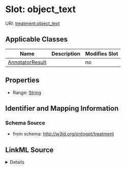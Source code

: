 

# Slot: object_text

URI: [treatment:object_text](http://w3id.org/ontogpt/treatments/object_text)



<!-- no inheritance hierarchy -->





## Applicable Classes

| Name | Description | Modifies Slot |
| --- | --- | --- |
| [AnnotatorResult](AnnotatorResult.md) |  |  no  |







## Properties

* Range: [String](String.md)





## Identifier and Mapping Information







### Schema Source


* from schema: http://w3id.org/ontogpt/treatment




## LinkML Source

<details>
```yaml
name: object_text
from_schema: http://w3id.org/ontogpt/treatment
rank: 1000
alias: object_text
owner: AnnotatorResult
domain_of:
- AnnotatorResult
range: string

```
</details>